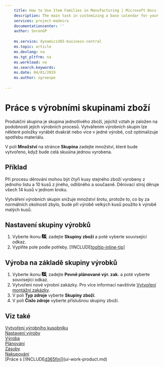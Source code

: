 ```yaml
---
    title: How to Use Item Families in Manufacturing | Microsoft Docs
    description: The main task in customizing a base calendar for your company, or one of its business partners, is to enter any changes to working and nonworking day status.
    services: project-madeira
    documentationcenter: ''
    author: SorenGP

    ms.service: dynamics365-business-central
    ms.topic: article
    ms.devlang: na
    ms.tgt_pltfrm: na
    ms.workload: na
    ms.search.keywords:
    ms.date: 04/01/2019
    ms.author: sgroespe

---
```

# Práce s výrobními skupinami zboží
Produkční skupina je skupina jednotlivého zboží, jejichž vztah je založen na podobnosti jejich výrobních procesů. Vytvářením výrobních skupin lze některé položky vyrábět dvakrát nebo více v jedné výrobě, což optimalizuje spotřebu materiálu.

V poli **Množství** na stránce **Skupina** zadejte množství, které bude vytvořeno, když bude celá skuúina jednou vyrobena.

## Příklad
Při procesu děrování mohou být čtyři kusy stejného zboží vyrobeny z jednoho listu a 10 kusů z jiného, odlišného a současně. Děrovací stroj děruje všech 14 kusů v jednom kroku.

Vytváření výrobních skupin snižuje množství šrotu, protože to, co by za normálních okolností zbylo, bude při výrobě velkých kusů použito k výrobě malých kusů.

## Nastavení skupiny výrobků
1. Vyberte ikonu ![Žárovky, která otevře funkci Řekněte mi](media/ui-search/search_small.png "Řekněte mi, co chcete dělat"), zadejte **Skupiny zboží** a poté vyberte související odkaz.
2. Vyplňte pole podle potřeby. [!INCLUDE[tooltip-inline-tip](includes/tooltip-inline-tip_md.md)]

## Výroba na základě skupiny výrobků
1. Vyberte ikonu ![Žárovky, která otevře funkci Řekněte mi](media/ui-search/search_small.png "Řekněte mi, co chcete dělat"), zadejte **Pevně plánované výr.   zak.** a poté vyberte související odkaz.
2. Vytvoření nové výrobní zakázky. Pro více informací navštivte [Vytvoření montážní zakázky](production-how-to-create-production-orders.md).
3. V poli **Typ zdroje** vyberte **Skupiny zboží**.
4. V poli **Číslo zdroje** vyberte příslušnou skupiny zboží.

## Viz také
[Vytvoření výrobního kusobníku](production-how-to-create-production-boms.md)  
[Nastavení výroby](production-configure-production-processes.md)  
[Výroba](production-manage-manufacturing.md)  
[Plánování](production-planning.md)  
[Zásoby](inventory-manage-inventory.md)  
[Nakupování](purchasing-manage-purchasing.md)  
[Práce s [!INCLUDE[d365fin](includes/d365fin_md.md)]](ui-work-product.md)
